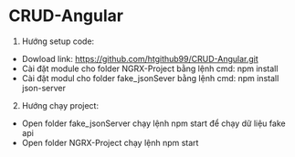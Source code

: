# CRUD-Angular
1. Hướng setup code:
+ Dowload link: https://github.com/htgithub99/CRUD-Angular.git
+ Cài đặt module cho folder NGRX-Project bằng lệnh cmd: npm install
+ Cài đặt modul cho folder fake_jsonSever bằng lệnh cmd: npm install json-server
2. Hướng chạy project:
+ Open folder fake_jsonServer chạy lệnh npm start để chạy dữ liệu fake api
+ Open folder NGRX-Project chạy lệnh npm start 

